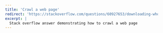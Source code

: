 ```yaml
---
title: 'Crawl a web page'
redirect: 'https://stackoverflow.com/questions/60927653/downloading-whole-websites-with-k6/'
excerpt: |
  Stack overflow answer demonstrating how to crawl a web page
---
```

